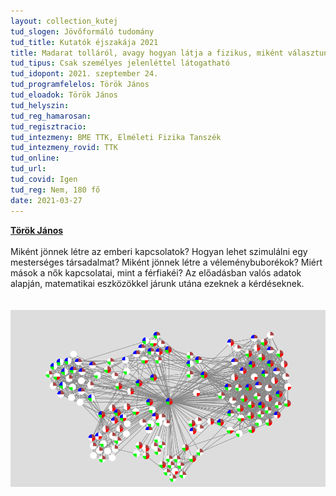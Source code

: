 ```yaml
---
layout: collection_kutej
tud_slogen: Jövőformáló tudomány
tud_title: Kutatók éjszakája 2021
title: Madarat tolláról, avagy hogyan látja a fizikus, miként választunk barátokat.
tud_tipus: Csak személyes jelenléttel látogatható
tud_idopont: 2021. szeptember 24.
tud_programfelelos: Török János
tud_eloadok: Török János
tud_helyszin:
tud_reg_hamarosan:
tud_regisztracio:
tud_intezmeny: BME TTK, Elméleti Fizika Tanszék
tud_intezmeny_rovid: TTK
tud_online:
tud_url:
tud_covid: Igen
tud_reg: Nem, 180 fő
date: 2021-03-27
---
```


<b><a href="https://dtp.physics.bme.hu/Torok_Janos" target="_blank">Török János</a></b>
<br><br>
Miként jönnek létre az emberi kapcsolatok? Hogyan lehet szimulálni egy mesterséges társadalmat? Miként jönnek létre a véleménybuborékok? Miért mások a nők kapcsolatai, mint a férfiakéi? Az előadásban valós adatok alapján, matematikai eszközökkel járunk utána ezeknek a kérdéseknek.    
<br><br>
<img src="images/torok_janos_eloadas.png" max-width="500" class="center">
